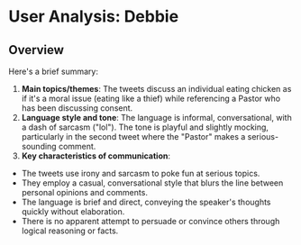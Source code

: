 # User Analysis: Debbie

## Overview

Here's a brief summary:

1. **Main topics/themes**: The tweets discuss an individual eating chicken as if it's a moral issue (eating like a thief) while referencing a Pastor who has been discussing consent.
2. **Language style and tone**: The language is informal, conversational, with a dash of sarcasm ("lol"). The tone is playful and slightly mocking, particularly in the second tweet where the "Pastor" makes a serious-sounding comment.
3. **Key characteristics of communication**:
* The tweets use irony and sarcasm to poke fun at serious topics.
* They employ a casual, conversational style that blurs the line between personal opinions and comments.
* The language is brief and direct, conveying the speaker's thoughts quickly without elaboration.
* There is no apparent attempt to persuade or convince others through logical reasoning or facts.